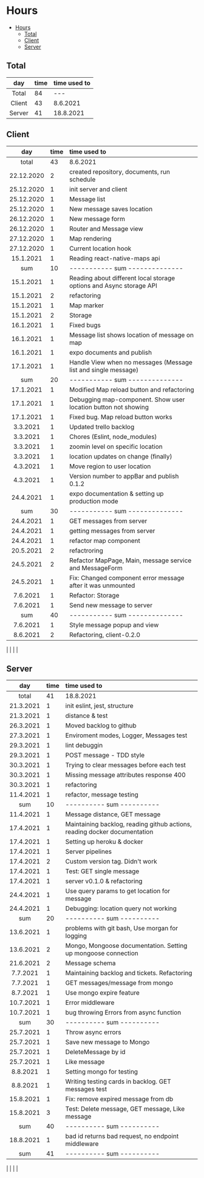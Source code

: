 # Hours
- [Hours](#hours)
  - [Total](#total)
  - [Client](#client)
  - [Server](#server)
## Total
|  day   | time | time used to |
| :----: | :--- | :----------- |
| Total  | 84   | ---          |
| Client | 43   | 8.6.2021     |
| Server | 41   | 18.8.2021    |

## Client
|    day     | time | time used to                                                        |
| :--------: | :--- | :------------------------------------------------------------------ |
|   total    | 43   | 8.6.2021                                                            |
| 22.12.2020 | 2    | created repository, documents, run schedule                         |
| 25.12.2020 | 1    | init server and client                                              |
| 25.12.2020 | 1    | Message list                                                        |
| 25.12.2020 | 1    | New message saves location                                          |
| 26.12.2020 | 1    | New message form                                                    |
| 26.12.2020 | 1    | Router and Message view                                             |
| 27.12.2020 | 1    | Map rendering                                                       |
| 27.12.2020 | 1    | Current location hook                                               |
| 15.1.2021  | 1    | Reading react-native-maps api                                       |
|    sum     | 10   | ----------- sum --------------                                      |
| 15.1.2021  | 1    | Reading about different local storage options and Async storage API |
| 15.1.2021  | 2    | refactoring                                                         |
| 15.1.2021  | 1    | Map marker                                                          |
| 15.1.2021  | 2    | Storage                                                             |
| 16.1.2021  | 1    | Fixed bugs                                                          |
| 16.1.2021  | 1    | Message list shows location of message on map                       |
| 16.1.2021  | 1    | expo documents and publish                                          |
| 17.1.2021  | 1    | Handle View when no messages (Message list and single message)      |
|    sum     | 20   | ----------- sum --------------                                      |
| 17.1.2021  | 1    | Modified Map reload button and refactoring                          |
| 17.1.2021  | 1    | Debugging map-component. Show user location button not showing      |
| 17.1.2021  | 1    | Fixed bug. Map reload button works                                  |
|  3.3.2021  | 1    | Updated trello backlog                                              |
|  3.3.2021  | 1    | Chores (Eslint, node_modules)                                       |
|  3.3.2021  | 1    | zoomin level on specific location                                   |
|  3.3.2021  | 1    | location updates on change (finally)                                |
|  4.3.2021  | 1    | Move region to user location                                        |
|  4.3.2021  | 1    | Version number to appBar and publish 0.1.2                          |
| 24.4.2021  | 1    | expo documentation & setting up production mode                     |
|    sum     | 30   | ----------- sum --------------                                      |
| 24.4.2021  | 1    | GET messages from server                                            |
| 24.4.2021  | 1    | getting messages from server                                        |
| 24.4.2021  | 1    | refactor map component                                              |
| 20.5.2021  | 2    | refactroring                                                        |
| 24.5.2021  | 2    | Refactor MapPage, Main, message service and MessageForm             |
| 24.5.2021  | 1    | Fix: Changed component error message after it was unmounted         |
|  7.6.2021  | 1    | Refactor: Storage                                                   |
|  7.6.2021  | 1    | Send new message to server                                          |
|    sum     | 40   | ----------- sum --------------                                      |
|  7.6.2021  | 1    | Style message popup and view                                        |
|  8.6.2021  | 2    | Refactoring, client-0.2.0                                           |

[//]: # (| | | | |)
| | | |
## Server
|    day    | time | time used to                                                              |
| :-------: | :--- | :------------------------------------------------------------------------ |
|   total   | 41   | 18.8.2021                                                                 |
| 21.3.2021 | 1    | init eslint, jest, structure                                              |
| 21.3.2021 | 1    | distance & test                                                           |
| 26.3.2021 | 1    | Moved backlog to github                                                   |
| 27.3.2021 | 1    | Enviroment modes, Logger, Messages test                                   |
| 29.3.2021 | 1    | lint debuggin                                                             |
| 29.3.2021 | 1    | POST message - TDD style                                                  |
| 30.3.2021 | 1    | Trying to clear messages before each test                                 |
| 30.3.2021 | 1    | Missing message attributes response 400                                   |
| 30.3.2021 | 1    | refactoring                                                               |
| 11.4.2021 | 1    | refactor, message testing                                                 |
|    sum    | 10   | ---------- sum ----------                                                 |
| 11.4.2021 | 1    | Message distance, GET message                                             |
| 17.4.2021 | 1    | Maintaining backlog, reading github actions, reading docker documentation |
| 17.4.2021 | 1    | Setting up heroku & docker                                                |
| 17.4.2021 | 1    | Server pipelines                                                          |
| 17.4.2021 | 2    | Custom version tag. Didn't work                                           |
| 17.4.2021 | 1    | Test: GET single message                                                  |
| 17.4.2021 | 1    | server v0.1.0 & refactoring                                               |
| 24.4.2021 | 1    | Use query params to get location for message                              |
| 24.4.2021 | 1    | Debugging: location query not working                                     |
|    sum    | 20   | ---------- sum ----------                                                 |
| 13.6.2021 | 1    | problems with git bash, Use morgan for logging                            |
| 13.6.2021 | 2    | Mongo, Mongoose documentation. Setting up mongoose connection             |
| 21.6.2021 | 2    | Message schema                                                            |
| 7.7.2021  | 1    | Maintaining backlog and tickets. Refactoring                              |
| 7.7.2021  | 1    | GET messages/message from mongo                                           |
| 8.7.2021  | 1    | Use mongo expire feature                                                  |
| 10.7.2021 | 1    | Error middleware                                                          |
| 10.7.2021 | 1    | bug throwing Errors from async function                                   |
|    sum    | 30   | ---------- sum ----------                                                 |
| 25.7.2021 | 1    | Throw async errors                                                        |
| 25.7.2021 | 1    | Save new message to Mongo                                                 |
| 25.7.2021 | 1    | DeleteMessage by id                                                       |
| 25.7.2021 | 1    | Like message                                                              |
| 8.8.2021  | 1    | Setting mongo for testing                                                 |
| 8.8.2021  | 1    | Writing testing cards in backlog. GET messages test                       |
| 15.8.2021 | 1    | Fix: remove expired message from db                                       |
| 15.8.2021 | 3    | Test: Delete message, GET message, Like message                           |
|    sum    | 40   | ---------- sum ----------                                                 |
| 18.8.2021 | 1    | bad id returns bad request, no endpoint middleware                        |
|    sum    | 41   | ---------- sum ----------                                                 |

| | | |

